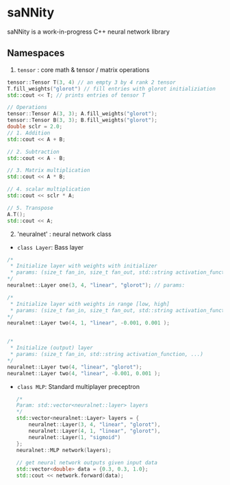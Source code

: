 # saNNity

saNNity is a work-in-progress C++ neural network library 

## Namespaces

1. `tensor` : core math & tensor / matrix operations
  
  ```c++
  tensor::Tensor T(3, 4) // an empty 3 by 4 rank 2 tensor
  T.fill_weights("glorot") // fill entries with glorot initializiation
  std::cout << T; // prints entries of tensor T
  
  // Operations
  tensor::Tensor A(3, 3); A.fill_weights("glorot"); 
  tensor::Tensor B(3, 3); B.fill_weights("glorot");
  double sclr = 2.0;
  // 1. Addition
  std::cout << A + B;
  
  // 2. Subtraction
  std::cout << A - B;
  
  // 3. Matrix multiplication
  std::cout << A * B;
  
  // 4. scalar multiplication
  std::cout << sclr * A;
  
  // 5. Transpose
  A.T();
  std::cout << A;
  ```

 2. 'neuralnet' : neural network class
 - `class Layer`: Bass layer 
 ```c++
 /*
  * Initialize layer with weights with initializer
  * params: (size_t fan_in, size_t fan_out, std::string activation_function, std::string weight_initializer)
 */
 neuralnet::Layer one(3, 4, "linear", "glorot"); // params:
 
 /*
  * Initialize layer with weights in range [low, high]
  * params: (size_t fan_in, size_t fan_out, std::string activation_function, double low, double high)
 */
 neuralnet::Layer two(4, 1, "linear", -0.001, 0.001 ); 
 

 /*
  * Initialize (output) layer 
  * params: (size_t fan_in, std::string activation_function, ...)
 */
 neuralnet::Layer two(4, "linear", "glorot"); 
 neuralnet::Layer two(4, "linear", -0.001, 0.001 ); 
 
 ```
 
 - `class MLP`: Standard multiplayer preceptron
 ```c++
    /*
    Param: std::vector<neuralnet::layer> layers
    */
    std::vector<neuralnet::Layer> layers = {
        neuralnet::Layer(3, 4, "linear", "glorot"),
        neuralnet::Layer(4, 1, "linear", "glorot"),
        neuralnet::Layer(1, "sigmoid")
    };
    neuralnet::MLP network(layers); 
    
    // get neural network outputs given input data
    std::vector<double> data = {0.3, 0.3, 1.0};
    std::cout << network.forward(data);

 ```

